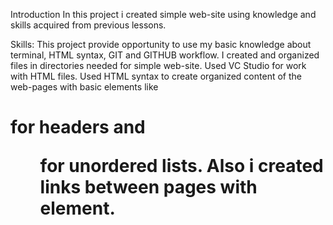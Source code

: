 Introduction
In this project i created simple web-site using knowledge and skills acquired from previous lessons.

Skills:
This project provide opportunity to use my basic knowledge about terminal, HTML syntax, GIT and GITHUB workflow. I created and organized files in directories needed for simple web-site. Used VC Studio for work with HTML files. Used HTML syntax to create organized content of the web-pages with basic elements like <h1> for headers and <ul> for unordered lists. Also i created links between pages with <a> element.